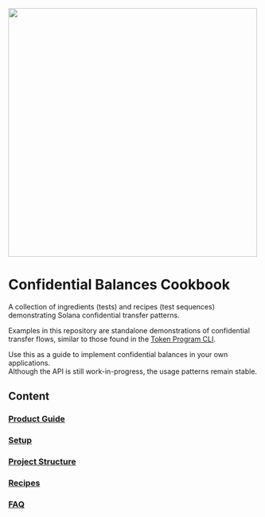 <img src="https://github.com/user-attachments/assets/02292d9c-1da1-492a-9bad-286698b59783" width="500" />


# Confidential Balances Cookbook

A collection of ingredients (tests) and recipes (test sequences) demonstrating Solana confidential transfer patterns.  

Examples in this repository are standalone demonstrations of confidential transfer flows, similar to those found in the [Token Program CLI](https://github.com/solana-program/token-2022/tree/969cff212c0e0add812932e50f6771933f14ff5c/clients/cli).

Use this as a guide to implement confidential balances in your own applications.  
Although the API is still work-in-progress, the usage patterns remain stable.

## Content
### [Product Guide](docs/product_guide.md)

### [Setup](docs/setup.md)

### [Project Structure](docs/project_structure.md)

### [Recipes](docs/recipes.md)

### [FAQ](docs/FAQ.md)
